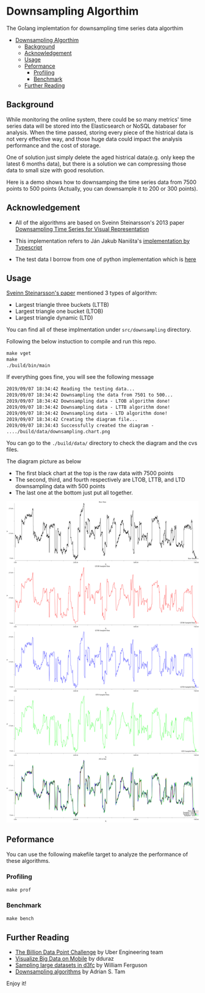 # Downsampling Algorthim

The Golang implemtation for downsampling time series data algorthim 

- [Downsampling Algorthim](#downsampling-algorthim)
  - [Background](#background)
  - [Acknowledgement](#acknowledgement)
  - [Usage](#usage)
  - [Peformance](#peformance)
    - [Profiling](#profiling)
    - [Benchmark](#benchmark)
  - [Further Reading](#further-reading)

## Background

While monitoring the online system, there could be so many metrics' time series data will be stored into the Elasticsearch or NoSQL databaser for analysis. When the time passed, storing every piece of the histrical data is not very effective way, and those huge data could impact the analysis performance and the cost of storage.

One of solution just simply delete the aged histrical data(e.g. only keep the latest 6 months data), but there is a solution we can compressing those data to small size with good resolution. 

Here is a demo shows how to downsamping the time series data from 7500 points to 500 points (Actually, you can downsample it to 200 or 300 points).

## Acknowledgement

- All of the algorithms are based on Sveinn Steinarsson's 2013 paper [Downsampling Time Series for Visual Representation]( 
https://skemman.is/bitstream/1946/15343/3/SS_MSthesis.pdf)

- This implementation refers to Ján Jakub Naništa's [implementation by Typescript](https://github.com/janjakubnanista/downsample)

- The test data I borrow from one of python implementation which is [here](https://github.com/devoxi/lttb-py/)


## Usage

[Sveinn Steinarsson's paper]( 
https://skemman.is/bitstream/1946/15343/3/SS_MSthesis.pdf) mentioned 3 types of algorithm:

- Largest triangle three buckets (LTTB)
- Largest triangle one bucket (LTOB)
- Largest triangle dynamic (LTD)

You can find all of these implmentation under `src/downsampling` directory.


Following the below instuction to compile and run this repo.

```
make vget 
make 
./build/bin/main
```

If everything goes fine, you will see the following message

```
2019/09/07 18:34:42 Reading the testing data...
2019/09/07 18:34:42 Downsampling the data from 7501 to 500...
2019/09/07 18:34:42 Downsampling data - LTOB algorithm done!
2019/09/07 18:34:42 Downsampling data - LTTB algorithm done!
2019/09/07 18:34:42 Downsampling data - LTD algorithm done!
2019/09/07 18:34:42 Creating the diagram file...
2019/09/07 18:34:43 Successfully created the diagram - ..../build/data/downsampling.chart.png
```

You can go to the `./build/data/` directory to check the diagram and the cvs files.

The diagram picture as below
- The first black chart at the top is the raw data with 7500 points
- The second, third, and fourth respectively are LTOB, LTTB, and LTD downsampling data with 500 points
- The last one at the bottom just put all together.

![](./data/downsampling.chart.png?raw=true)

## Peformance

You can use the following makefile target to analyze the performance of these algorithms.

### Profiling

```
make prof
```

### Benchmark

```
make bench
```

## Further Reading

* [The Billion Data Point Challenge](https://eng.uber.com/billion-data-point-challenge/) by Uber Engineering team
* [Visualize Big Data on Mobile](http://dduraz.com/2019/04/26/data-visualization-mobile/) by dduraz
* [Sampling large datasets in d3fc](http://blog.scottlogic.com/2015/11/16/sampling-large-data-in-d3fc.html) by William Ferguson
* [Downsampling algorithms](http://www.adrian.idv.hk/2018-01-24-downsample/) by Adrian S. Tam


Enjoy it!
